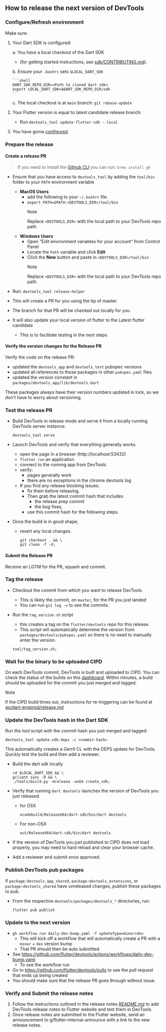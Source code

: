 ## How to release the next version of DevTools

### Configure/Refresh environment

Make sure:

1. Your Dart SDK is configured:

   a. You have a local checkout of the Dart SDK
      - (for getting started instructions, see [sdk/CONTRIBUTING.md](https://github.com/dart-lang/sdk/blob/main/CONTRIBUTING.md)).

   b. Ensure your `.bashrc` sets `$LOCAL_DART_SDK`

       ```shell
       DART_SDK_REPO_DIR=<Path to cloned dart sdk>
       export LOCAL_DART_SDK=$DART_SDK_REPO_DIR/sdk
       ```

   c. The local checkout is at `main` branch: `git rebase-update`

2. Your Flutter version is equal to latest candidate release branch:
    - Run `devtools_tool update-flutter-sdk --local`
3. You have goma [configured](http://go/ma-mac-setup).

### Prepare the release

#### Create a release PR

> If you need to install the [Github CLI](https://cli.github.com/manual/installation) you can run: `brew install gh`

- Ensure that you have access to `devtools_tool` by adding the `tool/bin` folder to your `PATH` environment variable
  - **MacOS Users**
    - add the following to your `~/.bashrc` file.
    - `export PATH=$PATH:<DEVTOOLS_DIR>/tool/bin`
      > [!NOTE]  
      > Replace `<DEVTOOLS_DIR>` with the local path to your DevTools
      > repo path.
  - **Windows Users**
    - Open "Edit environment variables for your account" from Control Panel
    - Locate the `Path` variable and click **Edit**
    - Click the **New** button and paste in `<DEVTOOLS_DIR>/tool/bin`
      > [!NOTE]  
      > Replace `<DEVTOOLS_DIR>` with the local path to your DevTools
      > repo path.

- Run: `devtools_tool release-helper`
- This will create a PR for you using the tip of master.
- The branch for that PR will be checked out locally for you.
- It will also update your local version of flutter to the Latest flutter candidate
    - This is to facilitate testing in the next steps

#### Verify the version changes for the Release PR

Verify the code on the release PR:
- updated the `devtools_app` and `devtools_test` pubspec versions
- updated all references to those packages in other `pubspec.yaml` files
- updated the version constant in `packages/devtools_app/lib/devtools.dart`

These packages always have their version numbers updated in lock, so we don't have to worry about versioning.

### Test the release PR

- Build DevTools in release mode and serve it from a locally running DevTools server instance:
   ```shell
   devtools_tool serve
   ```

- Launch DevTools and verify that everything generally works.
   - open the page in a browser (http://localhost:53432)
   - `flutter run` an application
   - connect to the running app from DevTools
   - verify:
      - pages generally work
      - there are no exceptions in the chrome devtools log
   - If you find any release blocking issues:
      - fix them before releasing.
      - Then grab the latest commit hash that includes
         - the release prep commit
         - the bug fixes,
      - use this commit hash for the following steps.

- Once the build is in good shape,
   - revert any local changes.
      ```shell
      git checkout . && \
      git clean -f -d;
      ```

#### Submit the Release PR

Receive an LGTM for the PR, squash and commit.

### Tag the release
- Checkout the commit from which you want to release DevTools
   - This is likely the commit, on `master`, for the PR you just landed
   - You can run `git log -v` to see the commits.
- Run the `tag_version.sh` script
   - this creates a tag on the `flutter/devtools` repo for this release.
   - This script will automatically determine the version from `packages/devtools/pubspec.yaml` so there is no need to manually enter the version.

   ```shell
   tool/tag_version.sh;
   ```

### Wait for the binary to be uploaded CIPD

On each DevTools commit, DevTools is built and uploaded to CIPD. You can check the
status of the builds on this [dashboard](https://ci.chromium.org/ui/p/dart-internal/builders/flutter/devtools). Within minutes, a build should be uploaded for the commit you just merged and tagged.

> [!NOTE]  
> If the CIPD build times out, instructions for re-triggering can be found at [go/dart-engprod/release.md](go/dart-engprod/release.md)

### Update the DevTools hash in the Dart SDK

Run the tool script with the commit hash you just merged and tagged:
```shell
devtools_tool update-sdk-deps -c <commit-hash>
```

This automatically creates a Gerrit CL with the DEPS update for DevTools.
Quickly test the build and then add a reviewer.

- Build the dart sdk locally

   ```shell
   cd $LOCAL_DART_SDK && \
   gclient sync -D && \
   ./tools/build.py -mrelease -ax64 create_sdk;
   ```

- Verify that running `dart devtools` launches the version of DevTools you just released.
   - for OSX
      ```shell
      xcodebuild/ReleaseX64/dart-sdk/bin/dart devtools
      ```
   - For non-OSX
      ```shell
      out/ReleaseX64/dart-sdk/bin/dart devtools
      ```

- If the version of DevTools you just published to CIPD does not load properly, 
you may need to hard reload and clear your browser cache.

- Add a reviewer and submit once approved.

### Publish DevTools pub packages

If `package:devtools_app_shared`, `package:devtools_extensions`, or `package:devtools_shared`
have unreleased changes, publish these packages to pub.

- From the respective `devtools/packages/devtools_*` directories, run:
   ```shell
   flutter pub publish
   ```

### Update to the next version
-  `gh workflow run daily-dev-bump.yaml -f updateType=minor+dev`
   -  This will kick off a workflow that will automatically create a PR with a `minor` + `dev` version bump
   -  That PR should then be auto submitted
-  See https://github.com/flutter/devtools/actions/workflows/daily-dev-bump.yaml
   -  To see the workflow run
-  Go to https://github.com/flutter/devtools/pulls to see the pull request that ends up being created
-  You should make sure that the release PR goes through without issue.

### Verify and Submit the release notes

1. Follow the instructions outlined in the release notes
[README.md](https://github.com/flutter/devtools/blob/master/packages/devtools_app/release_notes/README.md)
to add DevTools release notes to Flutter website and test them in DevTools.
2. Once release notes are submitted to the Flutter website, send an announcement to g/flutter-internal-announce with a link to the new release notes.
